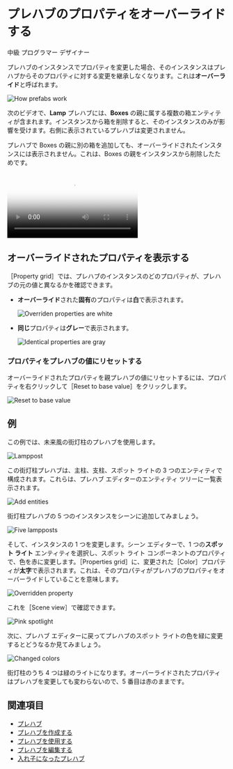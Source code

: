 # プレハブのプロパティをオーバーライドする
<span class="label label-doc-level">中級</span>
<span class="label label-doc-audience">プログラマー</span>
<span class="label label-doc-audience">デザイナー</span>

プレハブのインスタンスでプロパティを変更した場合、そのインスタンスはプレハブからそのプロパティに対する変更を継承しなくなります。これは**オーバーライド**と呼ばれます。

![How prefabs work](media/create-manage-prefabs-how-prefabs-work.png)

次のビデオで、**Lamp** プレハブには、**Boxes** の親に属する複数の箱エンティティが含まれます。インスタンスから箱を削除すると、そのインスタンスのみが影響を受けます。右側に表示されているプレハブは変更されません。

プレハブで Boxes の親に別の箱を追加しても、オーバーライドされたインスタンスには表示されません。これは、Boxes の親をインスタンスから削除したためです。

<p>
<video autoplay loop class="responsive-video" poster="media/delete-boxes-from-prefab-instance.jpg">
   <source src="media/delete-boxes-from-prefab-instance.mp4" type="video/mp4">
</video>
</p>

## オーバーライドされたプロパティを表示する

［Property grid］では、プレハブのインスタンスのどのプロパティが、プレハブの元の値と異なるかを確認できます。

* **オーバーライド**された**固有**のプロパティは**白**で表示されます。

    ![Overriden properties are white](media/use-prefabs-overriden-properties-appear-white.png)

* **同じ**プロパティは**グレー**で表示されます。

    ![Identical properties are gray](media/use-prefabs-identical-properties-appear-gray.png)

### プロパティをプレハブの値にリセットする

オーバーライドされたプロパティを親プレハブの値にリセットするには、プロパティを右クリックして［Reset to base value］をクリックします。

![Reset to base value](media/use-prefabs-reset-property-to-base-value.png)

## 例

この例では、未来風の街灯柱のプレハブを使用します。

![Lamppost](media/lamppost-prefab.png)

この街灯柱プレハブは、主柱、支柱、スポット ライトの 3 つのエンティティで構成されます。これらは、プレハブ エディターのエンティティ ツリーに一覧表示されます。

![Add entities](media/lamppost-prefab-entities.png)

街灯柱プレハブの 5 つのインスタンスをシーンに追加してみましょう。

![Five lampposts](media/lamppost-prefab-instances.png)

そして、インスタンスの 1 つを変更します。シーン エディターで、1 つの**スポット ライト** エンティティを選択し、スポット ライト コンポーネントのプロパティで、色を赤に変更します。［Properties grid］に、変更された［Color］プロパティが**太字**で表示されます。これは、そのプロパティがプレハブのプロパティをオーバーライドしていることを意味します。

![Overridden property](media/override-prefab-property.png)

これを［Scene view］で確認できます。

![Pink spotlight](media/pink-lamppost-prefab.png)

次に、プレハブ エディターに戻ってプレハブのスポット ライトの色を緑に変更するとどうなるか見てみましょう。

![Changed colors](media/lamppost-prefab-instances-with-override.png)

街灯柱のうち 4 つは緑のライトになります。オーバーライドされたプロパティはプレハブを変更しても変わらないので、5 番目は赤のままです。

## 関連項目

* [プレハブ](prefabs.md)
* [プレハブを作成する](create-a-prefab.md)
* [プレハブを使用する](use-prefabs.md)
* [プレハブを編集する](edit-prefabs.md)
* [入れ子になったプレハブ](nested-prefabs.md)
